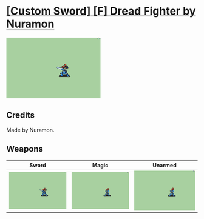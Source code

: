 # [\[Custom Sword\] \[F\] Dread Fighter by Nuramon](./)

<img src="./1.%20Sword/Sword_000.png" alt="[Custom Sword] [F] Dread Fighter by Nuramon standing" />

## Credits

Made by Nuramon.

## Weapons


|Sword |Magic |Unarmed |
|  :---: | :---: | :---: |
| <img alt="Sword animation" src="./1.%20Sword/Sword.gif" /> | <img alt="Magic animation" src="./6.%20Magic/Magic.gif" /> | <img alt="Unarmed animation" src="./8.%20Unarmed/Unarmed.gif" /> |
